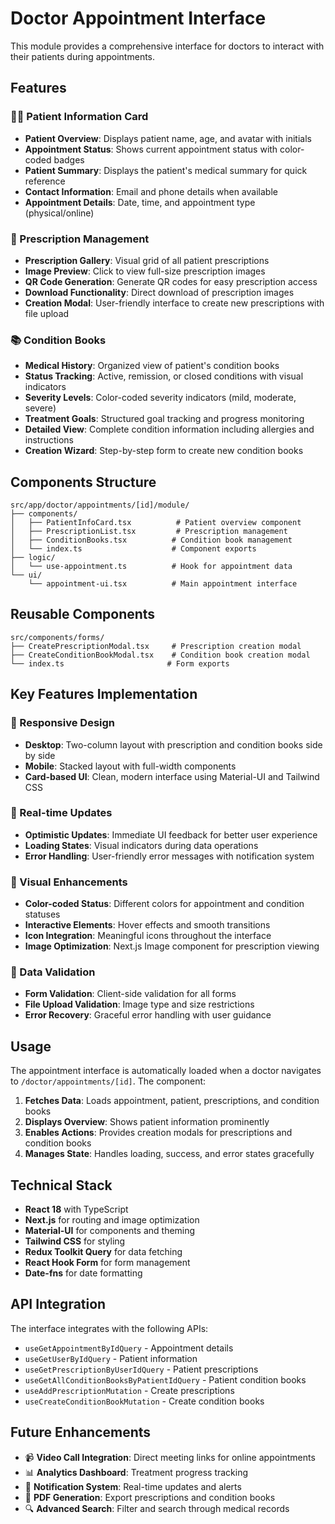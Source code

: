# Doctor Appointment Interface

This module provides a comprehensive interface for doctors to interact with their patients during appointments.

## Features

### 🧑‍⚕️ Patient Information Card
- **Patient Overview**: Displays patient name, age, and avatar with initials
- **Appointment Status**: Shows current appointment status with color-coded badges
- **Patient Summary**: Displays the patient's medical summary for quick reference
- **Contact Information**: Email and phone details when available
- **Appointment Details**: Date, time, and appointment type (physical/online)

### 💊 Prescription Management
- **Prescription Gallery**: Visual grid of all patient prescriptions
- **Image Preview**: Click to view full-size prescription images
- **QR Code Generation**: Generate QR codes for easy prescription access
- **Download Functionality**: Direct download of prescription images
- **Creation Modal**: User-friendly interface to create new prescriptions with file upload

### 📚 Condition Books
- **Medical History**: Organized view of patient's condition books
- **Status Tracking**: Active, remission, or closed conditions with visual indicators
- **Severity Levels**: Color-coded severity indicators (mild, moderate, severe)
- **Treatment Goals**: Structured goal tracking and progress monitoring
- **Detailed View**: Complete condition information including allergies and instructions
- **Creation Wizard**: Step-by-step form to create new condition books

## Components Structure

```
src/app/doctor/appointments/[id]/module/
├── components/
│   ├── PatientInfoCard.tsx          # Patient overview component
│   ├── PrescriptionList.tsx         # Prescription management
│   ├── ConditionBooks.tsx          # Condition book management
│   └── index.ts                    # Component exports
├── logic/
│   └── use-appointment.ts          # Hook for appointment data
└── ui/
    └── appointment-ui.tsx          # Main appointment interface
```

## Reusable Components

```
src/components/forms/
├── CreatePrescriptionModal.tsx     # Prescription creation modal
├── CreateConditionBookModal.tsx    # Condition book creation modal
└── index.ts                       # Form exports
```

## Key Features Implementation

### 📱 Responsive Design
- **Desktop**: Two-column layout with prescription and condition books side by side
- **Mobile**: Stacked layout with full-width components
- **Card-based UI**: Clean, modern interface using Material-UI and Tailwind CSS

### 🔄 Real-time Updates
- **Optimistic Updates**: Immediate UI feedback for better user experience
- **Loading States**: Visual indicators during data operations
- **Error Handling**: User-friendly error messages with notification system

### 🎨 Visual Enhancements
- **Color-coded Status**: Different colors for appointment and condition statuses
- **Interactive Elements**: Hover effects and smooth transitions
- **Icon Integration**: Meaningful icons throughout the interface
- **Image Optimization**: Next.js Image component for prescription viewing

### 🔐 Data Validation
- **Form Validation**: Client-side validation for all forms
- **File Upload Validation**: Image type and size restrictions
- **Error Recovery**: Graceful error handling with user guidance

## Usage

The appointment interface is automatically loaded when a doctor navigates to `/doctor/appointments/[id]`. The component:

1. **Fetches Data**: Loads appointment, patient, prescriptions, and condition books
2. **Displays Overview**: Shows patient information prominently
3. **Enables Actions**: Provides creation modals for prescriptions and condition books
4. **Manages State**: Handles loading, success, and error states gracefully

## Technical Stack

- **React 18** with TypeScript
- **Next.js** for routing and image optimization
- **Material-UI** for components and theming
- **Tailwind CSS** for styling
- **Redux Toolkit Query** for data fetching
- **React Hook Form** for form management
- **Date-fns** for date formatting

## API Integration

The interface integrates with the following APIs:
- `useGetAppointmentByIdQuery` - Appointment details
- `useGetUserByIdQuery` - Patient information
- `useGetPrescriptionByUserIdQuery` - Patient prescriptions
- `useGetAllConditionBooksByPatientIdQuery` - Patient condition books
- `useAddPrescriptionMutation` - Create prescriptions
- `useCreateConditionBookMutation` - Create condition books

## Future Enhancements

- 📹 **Video Call Integration**: Direct meeting links for online appointments
- 📊 **Analytics Dashboard**: Treatment progress tracking
- 🔔 **Notification System**: Real-time updates and alerts
- 📄 **PDF Generation**: Export prescriptions and condition books
- 🔍 **Advanced Search**: Filter and search through medical records
